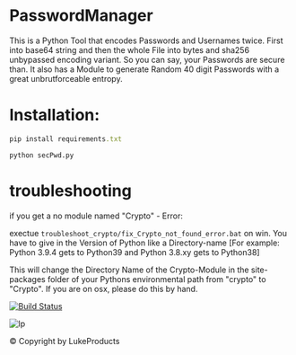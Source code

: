 # PasswordManager
This is a Python Tool that encodes Passwords and Usernames twice.
First into base64 string and then the whole File into bytes and sha256 unbypassed encoding variant.
So you can say, your Passwords are secure than.
It also has a Module to generate Random 40 digit Passwords with a great unbrutforceable entropy.

# Installation:
```ruby
pip install requirements.txt
```
```source
python secPwd.py
```
# troubleshooting 
if you get a no module named "Crypto" - Error:

exectue `troubleshoot_crypto/fix_Crypto_not_found_error.bat` on win.
You have to give in the Version of Python like a Directory-name [For example: Python 3.9.4 gets to Python39 and Python 3.8.xy gets to Python38]

This will change the Directory Name of the Crypto-Module in the site-packages folder of your Pythons environmental path from "crypto" to "Crypto".
If you are on osx, please do this by hand.

[![Build Status](https://user-images.githubusercontent.com/73026669/110617122-9c75ad00-8195-11eb-9ba5-422356072776.png)](https://github.com/LukeProducts)

![lp](https://user-images.githubusercontent.com/73026669/127307878-5ef3b84f-276c-4027-a77d-18cb1c095a31.png)


© Copyright by LukeProducts




